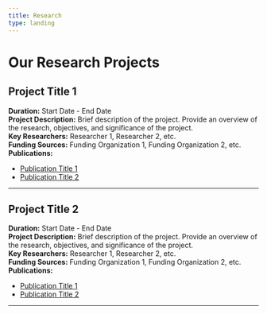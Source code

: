 ```yaml
---
title: Research
type: landing
---
```

<head>
    <link rel="stylesheet" href="/css/research.css">
</head>

# Our Research Projects

## Project Title 1
**Duration:** Start Date - End Date  
**Project Description:** Brief description of the project. Provide an overview of the research, objectives, and significance of the project.  
**Key Researchers:** Researcher 1, Researcher 2, etc.  
**Funding Sources:** Funding Organization 1, Funding Organization 2, etc.  
**Publications:**  
- [Publication Title 1](link_to_publication_1)  
- [Publication Title 2](link_to_publication_2)

---

## Project Title 2
**Duration:** Start Date - End Date  
**Project Description:** Brief description of the project. Provide an overview of the research, objectives, and significance of the project.  
**Key Researchers:** Researcher 1, Researcher 2, etc.  
**Funding Sources:** Funding Organization 1, Funding Organization 2, etc.  
**Publications:**  
- [Publication Title 1](link_to_publication_1)  
- [Publication Title 2](link_to_publication_2)

---

<!-- Add more projects as needed -->
